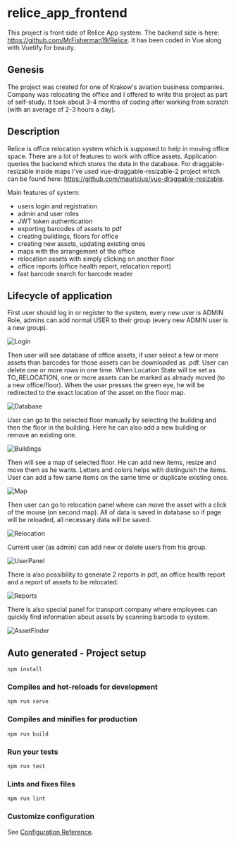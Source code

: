 # relice_app_frontend
This project is front side of Relice App system. The backend side is here: https://github.com/MrFisherman19/Relice.
It has been coded in Vue along with Vuetify for beauty.

## Genesis

The project was created for one of Krakow's aviation business companies.
Company was relocating the office and I offered to write this project as part of self-study. 
It took about 3-4 months of coding after working from scratch (with an average of 2-3 hours a day).

## Description

Relice is office relocation system which is supposed to help in moving office space.
There are a lot of features to work with office assets. Application queries the backend which stores the data in the database.
For draggable-resizable inside maps I've used vue-draggable-resizable-2 project which can be found here: https://github.com/mauricius/vue-draggable-resizable.

Main features of system:

- users login and registration
- admin and user roles
- JWT token authentication 
- exporting barcodes of assets to pdf
- creating buildings, floors for office
- creating new assets, updating existing ones
- maps with the arrangement of the office
- relocation assets with simply clicking on another floor
- office reports (office health report, relocation report)
- fast barcode search for barcode reader

## Lifecycle of application

First user should log in or register to the system, every new user is ADMIN Role, admins can add normal USER to their group (every new ADMIN user is a new group).

![Login](https://i.imgur.com/2qwwSgh.png?raw=true)

Then user will see database of office assets, if user select a few or more assets than barcodes for those assets can be downloaded as .pdf. User can delete one or more rows in one time. When Location State will be set as TO_RELOCATION, one or more assets can be marked as already moved (to a new office/floor). When the user presses the green eye, he will be redirected to the exact location of the asset on the floor map. 

![Database](https://i.imgur.com/cScnOY6.png?raw=true)

User can go to the selected floor manually by selecting the building and then the floor in the building. Here he can also add a new building or remove an existing one.

![Buildings](https://i.imgur.com/lzIVgM6.png?raw=true)

Then will see a map of selected floor. He can add new items, resize and move them as he wants. Letters and colors helps with distinguish the items. User can add a few same items on the same time or duplicate existing ones.

![Map](https://i.imgur.com/c8wYPLn.png?raw=true)

Then user can go to relocation panel where can move the asset with a click of the mouse (on second map). All of data is saved in database so if page will be reloaded, all necessary data will be saved.

![Relocation](https://i.imgur.com/RDx2ixL.png?raw=true)

Current user (as admin) can add new or delete users from his group.

![UserPanel](https://i.imgur.com/iFPGYMt.png?raw=true)

There is also possibility to generate 2 reports in pdf, an office health report and a report of assets to be relocated.

![Reports](https://i.imgur.com/D4tcd7W.png?raw=true)

There is also special panel for transport company where employees can quickly find information about assets by scanning barcode to system.

![AssetFinder](https://i.imgur.com/3snBwEL.png)


## Auto generated - Project setup
```
npm install
```

### Compiles and hot-reloads for development
```
npm run serve
```

### Compiles and minifies for production
```
npm run build
```

### Run your tests
```
npm run test
```

### Lints and fixes files
```
npm run lint
```

### Customize configuration
See [Configuration Reference](https://cli.vuejs.org/config/).
